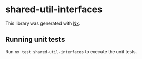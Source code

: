 # shared-util-interfaces

This library was generated with [Nx](https://nx.dev).

## Running unit tests

Run `nx test shared-util-interfaces` to execute the unit tests.
